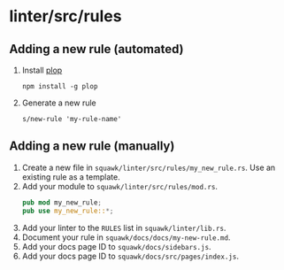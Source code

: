 # linter/src/rules

## Adding a new rule (automated)

1. Install [plop](https://github.com/plopjs/plop)
   ```
   npm install -g plop
   ```
2. Generate a new rule
   ```
   s/new-rule 'my-rule-name'
   ```

## Adding a new rule (manually)

1. Create a new file in `squawk/linter/src/rules/my_new_rule.rs`. Use an existing rule as a template.
2. Add your module to `squawk/linter/src/rules/mod.rs`.
   ```rust
   pub mod my_new_rule;
   pub use my_new_rule::*;
   ```
3. Add your linter to the `RULES` list in `squawk/linter/lib.rs`.
4. Document your rule in `squawk/docs/docs/my-new-rule.md`.
5. Add your docs page ID to `squawk/docs/sidebars.js`.
6. Add your docs page ID to `squawk/docs/src/pages/index.js`.
